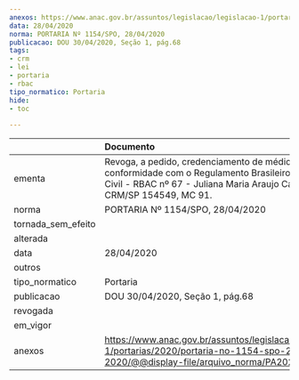 ```yaml
---
anexos: https://www.anac.gov.br/assuntos/legislacao/legislacao-1/portarias/2020/portaria-no-1154-spo-28-04-2020/@@display-file/arquivo_norma/PA2020-1154.pdf
data: 28/04/2020
norma: PORTARIA Nº 1154/SPO, 28/04/2020
publicacao: DOU 30/04/2020, Seção 1, pág.68
tags:
- crm
- lei
- portaria
- rbac
tipo_normatico: Portaria
hide: 
- toc 
 
---
```


|                    | Documento                                                                                                                                                                    |
|:-------------------|:-----------------------------------------------------------------------------------------------------------------------------------------------------------------------------|
| ementa             | Revoga, a pedido, credenciamento de médico em conformidade com o Regulamento Brasileiro de Aviação Civil - RBAC nº 67 - Juliana Maria Araujo Caldeira, CRM/SP 154549, MC 91. |
| norma              | PORTARIA Nº 1154/SPO, 28/04/2020                                                                                                                                             |
| tornada_sem_efeito |                                                                                                                                                                              |
| alterada           |                                                                                                                                                                              |
| data               | 28/04/2020                                                                                                                                                                   |
| outros             |                                                                                                                                                                              |
| tipo_normatico     | Portaria                                                                                                                                                                     |
| publicacao         | DOU 30/04/2020, Seção 1, pág.68                                                                                                                                              |
| revogada           |                                                                                                                                                                              |
| em_vigor           |                                                                                                                                                                              |
| anexos             | https://www.anac.gov.br/assuntos/legislacao/legislacao-1/portarias/2020/portaria-no-1154-spo-28-04-2020/@@display-file/arquivo_norma/PA2020-1154.pdf                         |